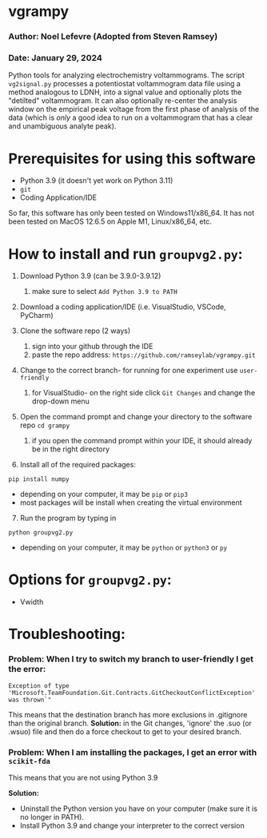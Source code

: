 # vgrampy

### Author: Noel Lefevre (Adopted from Steven Ramsey)
### Date: January 29, 2024

Python tools for analyzing electrochemistry voltammograms. The script
`vg2signal.py` processes a potentiostat voltammogram data file using a method
analogous to LDNH, into a signal value and optionally plots the "detilted"
voltammogram. It can also optionally re-center the analysis window on the
empirical peak voltage from the first phase of analysis of the data (which is
_only_ a good idea to run on a voltammogram that has a clear and unambiguous
analyte peak).

# Prerequisites for using this software

- Python 3.9 (it doesn't yet work on Python 3.11)
- `git`
- Coding Application/IDE

So far, this software has only been tested on Windows11/x86_64. It has 
not been tested on MacOS 12.6.5 on Apple M1, Linux/x86_64, etc.

# How to install and run `groupvg2.py`:

1. Download Python 3.9 (can be 3.9.0-3.9.12)
   1. make sure to select `Add Python 3.9 to PATH`


2. Download a coding application/IDE (i.e. VisualStudio, VSCode, PyCharm)


3. Clone the software repo (2 ways)
   1. sign into your github through the IDE
   2. paste the repo address: `https://github.com/ramseylab/vgrampy.git`


4. Change to the correct branch- for running for one experiment use `user-friendly`
   1. for VisualStudio- on the right side click `Git Changes` and change the drop-down menu


5. Open the command prompt and change your directory to the software repo `cd grampy`
   1. if you open the command prompt within your IDE, it should already be in the right directory


6. Install all of the required packages:
```dockerignore
pip install numpy
```
- depending on your computer, it may be `pip` or `pip3`
- most packages will be install when creating the virtual environment

7. Run the program by typing in 
```
python groupvg2.py
```
- depending on your computer, it may be `python` or `python3` or `py`

# Options for `groupvg2.py`:

- Vwidth

# Troubleshooting:

### Problem: When I try to switch my branch to user-friendly I get the error: 

```
Exception of type 'Microsoft.TeamFoundation.Git.Contracts.GitCheckoutConflictException' was thrown`"
```
This means that the destination branch has more exclusions in .gitignore than the original branch.
**Solution:** in the Git changes, 'ignore' the .suo (or .wsuo) file and then do a force checkout to get to your desired branch.


### Problem: When I am installing the packages, I get an error with `scikit-fda`

This means that you are not using Python 3.9

**Solution:** 
- Uninstall the Python version you have on your computer (make sure it is no longer in PATH). 
- Install Python 3.9 and change your interpreter to the correct version


